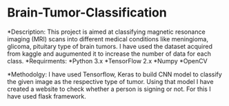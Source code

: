 # Brain-Tumor-Classification
*Description:
    This project is aimed at classifying magnetic resonance imaging (MRI) scans into different medical conditions like meningioma, glicoma, pituitary type of brain tumors. I have used the dataset acquired from kaggle and augumented it to increase the number of data for each class.
*Requirments:
    *Python 3.x
    *TensorFlow 2.x
    *Numpy
    *OpenCV
    
*Methodolgy:
     I have used Tensorflow, Keras to build CNN model to classify the given image as the respective type of tumor. Using that model I have created a website to check whether a person is signing or not. For this I have used flask framework.


